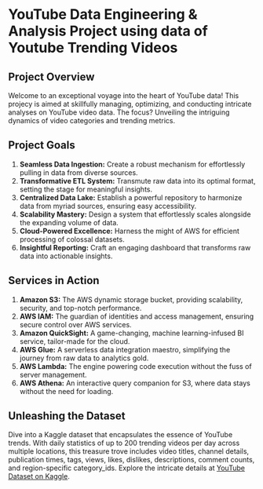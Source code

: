 # YouTube Data Engineering & Analysis Project using data of Youtube Trending Videos 

## Project Overview

Welcome to an exceptional voyage into the heart of YouTube data! This projecy is aimed at skillfully managing, optimizing, and conducting intricate analyses on YouTube video data. The focus? Unveiling the intriguing dynamics of video categories and trending metrics.

## Project Goals

1. **Seamless Data Ingestion:** Create a robust mechanism for effortlessly pulling in data from diverse sources.
2. **Transformative ETL System:** Transmute raw data into its optimal format, setting the stage for meaningful insights.
3. **Centralized Data Lake:** Establish a powerful repository to harmonize data from myriad sources, ensuring easy accessibility.
4. **Scalability Mastery:** Design a system that effortlessly scales alongside the expanding volume of data.
5. **Cloud-Powered Excellence:** Harness the might of AWS for efficient processing of colossal datasets.
6. **Insightful Reporting:** Craft an engaging dashboard that transforms raw data into actionable insights.

## Services in Action

1. **Amazon S3:** The AWS dynamic storage bucket, providing scalability, security, and top-notch performance.
2. **AWS IAM:** The guardian of identities and access management, ensuring secure control over AWS services.
3. **Amazon QuickSight:** A game-changing, machine learning-infused BI service, tailor-made for the cloud.
4. **AWS Glue:** A serverless data integration maestro, simplifying the journey from raw data to analytics gold.
5. **AWS Lambda:** The engine powering code execution without the fuss of server management.
6. **AWS Athena:** An interactive query companion for S3, where data stays without the need for loading.

## Unleashing the Dataset

Dive into a Kaggle dataset that encapsulates the essence of YouTube trends. With daily statistics of up to 200 trending videos per day across multiple locations, this treasure trove includes video titles, channel details, publication times, tags, views, likes, dislikes, descriptions, comment counts, and region-specific category_ids. Explore the intricate details at [YouTube Dataset on Kaggle](https://www.kaggle.com/datasets/datasnaek/youtube-new).
